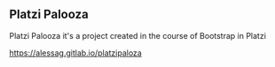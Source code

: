 ## Platzi Palooza 

Platzi Palooza it's a project created in the course of Bootstrap in Platzi

 https://alessag.gitlab.io/platzipaloza